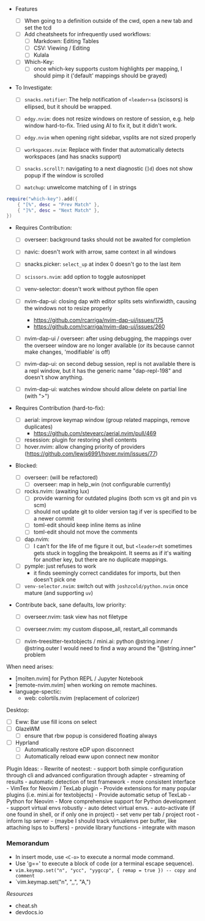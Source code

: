 - Features

  - [ ] When going to a definition outside of the cwd, open a new tab and set the tcd
  - [ ] Add cheatsheets for infrequently used workflows:
    - [ ] Markdown: Editing Tables
    - [ ] CSV: Viewing / Editing
    - [ ] Kulala
  - [ ] Which-Key:
    - [ ] once which-key supports custom highlights per mapping, I should pimp it ('default' mappings should be grayed)

- To Investigate:

  - [ ] `snacks.notifier`: The help notification of `<leader>sa` (scissors) is ellipsed, but it should be wrapped.
  - [ ] `edgy.nvim`: does not resize windows on restore of session, e.g. help window
        hard-to-fix. Tried using AI to fix it, but it didn't work.
  - [ ] `edgy.nvim` when opening right sidebar, vsplits are not sized properly
  - [ ] `workspaces.nvim`: Replace with finder that automatically detects workspaces (and has snacks support)
  - [ ] `snacks.scroll?`: navigating to a next diagnostic (`]d`) does not show popup if the window is scrolled

  - [ ] `matchup`: unwelcome matching of `[` in strings
```lua
require("which-key").add({
    { "[%", desc = "Prev Match" },
    { "]%", desc = "Next Match" },
})
```

- Requires Contribution:

  - [ ] overseer: background tasks should not be awaited for completion
  - [ ] navic: doesn't work with arrow, same context in all windows
  - [ ] snacks.picker: `select_up` at index 0 doesn't go to the last item
  - [ ] `scissors.nvim`: add option to toggle autosnippet
  - [ ] venv-selector: doesn't work without python file open

  - [ ] nvim-dap-ui: closing dap with editor splits sets winfixwidth, causing the windows not to resize properly
    - https://github.com/rcarriga/nvim-dap-ui/issues/175
    - https://github.com/rcarriga/nvim-dap-ui/issues/260
  - [ ] nvim-dap-ui / overseer: after using debugging, the mappings over the
        overseer window are no longer available (or its because cannot make changes,
        'modifiable' is off)
  - [ ] nvim-dap-ui: on second debug session, repl is not available
        there is a repl window, but it has the generic name "dap-repl-198" and
        doesn't show anything.
  - [ ] nvim-dap-ui: watches window should allow delete on partial line (with ">")

- Requires Contribution (hard-to-fix):

  - [ ] aerial: improve keymap window (group related mappings, remove duplicates)
    - https://github.com/stevearc/aerial.nvim/pull/469
  - [ ] resession: plugin for restoring shell contents
  - [ ] hover.nvim: allow changing priority of providers (https://github.com/lewis6991/hover.nvim/issues/77)

- Blocked:

  - [ ] overseer: (will be refactored)
      - [ ] overseer: map <esc> in help_win (not configurable currently)
  - [ ] rocks.nvim: (awaiting lux)
    - [ ] provide warning for outdated plugins (both scm vs git and pin vs scm)
    - [ ] should not update git to older version tag if ver is specified to be a newer commit
    - [ ] toml-edit should keep inline items as inline
    - [ ] toml-edit should not move the comments
  - [ ] dap.nvim: 
    - [ ] I can't for the life of me figure it out, but `<leader>dt`
      sometimes gets stuck in toggling the breakpoint. It seems as if it's
      waiting for another key, but there are no duplicate mappings.
  - [ ] pymple: just refuses to work
    - it finds seemingly correct candidates for imports, but then doesn't pick one
  - [ ] `venv-selector.nvim`: switch out with `joshzcold/python.nvim` once mature (and supporting `uv`)

- Contribute back, sane defaults, low priority:
  - [ ] overseer.nvim: task view has not filetype
  - [ ] overseer.nvim: my custom dispose_all, restart_all commands
  - [ ] nvim-treesitter-textobjects / mini.ai: python @string.inner / @string.outer
        I would need to find a way around the "@string.inner" problem


When need arises:

- [molten.nvim] for Python REPL / Jupyter Notebook
- [remote-nvim.nvim] when working on remote machines.
- language-spectic:
  - web: colortils.nvim (replacement of colorizer)

Desktop:

- [ ] Eww: Bar use fill icons on select
- [ ] GlazeWM
  - [ ] ensure that rbw popup is considered floating always
- [ ] Hyprland
  - [ ] Automatically restore eDP upon disconnect
  - [ ] Automatically reload eww upon connect new monitor

Plugin Ideas:
    - Rewrite of neotest:
        - support both simple configuration through cli and advanced configuration through adapter
        - streaming of results
        - automatic detection of test framework
        - more consistent interface
    - VimTex for Neovim / TexLab plugin
        - Provide extensions for many popular plugins (i.e. mini.ai for textobjects)
        - Provide automatic setup of TexLab
    - Python for Neovim
        - More comprehensive support for Python development
        - support virtual envs robustly
            - auto detect virtual envs. 
            - auto-activate (if one found in shell, or if only one in project)
            - set venv per tab / project root
            - inform lsp server
            - (maybe I should track virtualenvs per buffer, like attaching lsps to buffers)
        - provide library functions
        - integrate with mason

### Memorandum

- In insert mode, use `<C-o>` to execute a normal mode command.
- Use 'g==' to execute a block of code (or a terminal escape sequence).
- `vim.keymap.set("n", "ycc", "yygccp", { remap = true }) -- copy and comment`
- `vim.keymap.set("n", ",,", "A,<ESC>")

_Resources_

- cheat.sh
- devdocs.io
